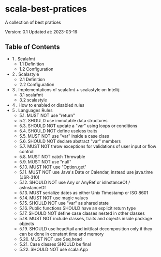 # scala-best-pratices
A collection of best pratices

Version: 0.1
Updated at: 2023-03-16

## Table of Contents
  - 1 . Scalafmt
    - 1.1 Definition
    - 1.2 Configuration
  - 2 . Scalastyle
    - 2.1 Definition
    - 2.2 Configuration
  - 3 . Implementations of scalafmt + scalastyle on Intellij
    - 3.1 scalafmt
    - 3.2 scalastyle
  - 4 . How to enabled or disabled rules
  - 5 . Languages Rules
    - 5.1. MUST NOT use "return"
    - 5.2. SHOULD use immutable data structures
    - 5.3. SHOULD NOT update a "var" using loops or conditions
    - 5.4. SHOULD NOT define useless traits
    - 5.5. MUST NOT use "var" inside a case class
    - 5.6. SHOULD NOT declare abstract "var" members
    - 5.7. MUST NOT throw exceptions for validations of user input or flow control
    - 5.8. MUST NOT catch Throwable
    - 5.9. MUST NOT use "null"
    - 5.10. MUST NOT use "Option.get"
    - 5.11. MUST NOT use Java's Date or Calendar, instead use java.time (JSR-310)
    - 5.12. SHOULD NOT use Any or AnyRef or isInstanceOf / asInstanceOf
    - 5.13. MUST serialize dates as either Unix Timestamp or ISO 8601
    - 5.14. MUST NOT use magic values
    - 5.15. SHOULD NOT use "var" as shared state
    - 5.16. Public functions SHOULD have an explicit return type
    - 5.17. SHOULD NOT define case classes nested in other classes
    - 5.18. MUST NOT include classes, traits and objects inside package objects
    - 5.19. SHOULD use head/tail and init/last decomposition only if they can be done in constant time and memory
    - 5.20. MUST NOT use Seq.head
    - 5.21. Case classes SHOULD be final
    - 5.22. SHOULD NOT use scala.App

